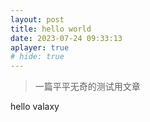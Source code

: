 ```yaml
---
layout: post
title: hello world
date: 2023-07-24 09:33:13
aplayer: true
# hide: true 
---
```


>一篇平平无奇的测试用文章

<!-- more -->

hello valaxy


